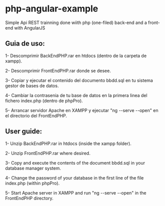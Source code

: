 # php-angular-example
Simple Api REST trainning done wiith php (one-filed) back-end and a front-end with AngularJS 

## Guia de uso:
1- Descomprimir BackEndPHP.rar en htdocs (dentro de la carpeta de xampp).

2- Descomprimir FrontEndPHP.rar donde se desee.

3- Copiar y ejecutar el contenido del documento bbdd.sql en tu sistema gestor de bases de datos.

4- Cambiar la contrasenia de tu base de datos en la primera linea del fichero index.php (dentro de phpPro).

5- Arrancar servidor Apache en XAMPP y ejecutar "ng --serve --open" en el directorio del FrontEndPHP.



## User guide:
1- Unzip BackEndPHP.rar in htdocs (inside the xampp folder).

2- Unzip FrontEndPHP.rar where desired.

3- Copy and execute the contents of the document bbdd.sql in your database manager system.

4- Change the password of your database in the first line of the file index.php (within phpPro).

5- Start Apache server in XAMPP and run "ng --serve --open" in the FrontEndPHP directory.
